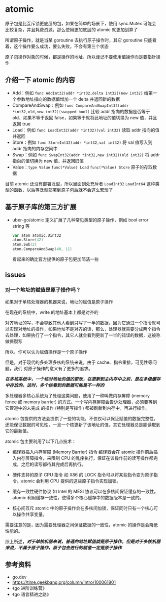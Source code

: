 <!--
 * @Author: shgopher shgopher@gmail.com
 * @Date: 2023-05-14 23:08:19
 * @LastEditors: shgopher shgopher@gmail.com
 * @LastEditTime: 2024-01-05 22:33:23
 * @FilePath: /GOFamily/并发/atomic/README.md
 * @Description: 
 * 
 * Copyright (c) 2024 by shgopher, All Rights Reserved. 
-->
# atomic
原子包是比互斥锁更底层的包，如果在简单的场景下，使用 sync.Mutex 可能会比较复杂，并且耗费资源，那么使用更加底层的 atomic 就更加划算了

所谓原子操作，就是当某 goroutine 去执行原子操作时，其它 goroutine 只能看着，这个操作要么成功，要么失败，不会有第三个状态

原子包操作对象的时候，都是操作的地址，所以谨记不要使用值操作而是要指针操作

## 介绍一下 atomic 的内容

- Add：例如 `func AddInt32(addr *int32,delta int32)(new int32)` 给第一个参数地址指向的数据值增加一个 delta 并返回新的数据
- CompareAndSwap：例如 `func CompareAndSwapInt32(addr *int32,old,new int32)(swapped bool)` 比较 addr 指向的数据是否等于 old，如果不等于返回 false，如果等于就将此地址的值切换为 new 值，并且返回 true
- Load：例如 `func LoadInt32(addr *int32)(val int32)` 读取 addr 指向的值并返回
- Store：例如 `func StoreInt32(addr *int32,val int32)` 将 val 值写入到 addr 指向的内存空间中
- Swap：例如 `func SwapInt32(addr *int32,new int32)(old int32)` 将 addr 指向的值切换为 new 值，并返回旧值
- Value：`type Value` `func(*Value) Load` `func(*Value) Store` 原子的存取数据


目前 atomic 还没有部署泛型，所以里面到处充斥者 `LoadInt32` `LoadInt64` 这种类型的函数，以后等泛型部署到原子包后就不会这么繁琐了

## 基于原子库的第三方扩展
- uber-go/atomic 定义扩展了几种常见类型的原子操作，例如 bool error string 等

  ```go
  var atom atomic.Uint32
  atom.Store(42)
  atom.Sub(2)
  atom.CompareAndSwap(40, 11)
  ```
  看起来的确比官方提供的原子包更加简洁一些

## issues
### 对一个地址的赋值是原子操作吗？
如果对于单核处理器的机器来说，地址的赋值是原子操作

在现在的系统中，write 的地址基本上都是对齐的

对齐地址的写，不会导致其他人看到只写了一半的数据，因为它通过一个指令就可以实现对地址的操作，如果地址不是对齐的话，那么，处理器就需要分成两个指令去处理，如果执行了一个指令，其它人就会看到更新了一半的错误的数据，这被称做撕裂写

所以，你可以认为赋值操作是一个原子操作

但是，对于现代的多处理多核的系统来说，由于 cache、指令重排，可见性等问题，我们
对原子操作的意义有了更多的追求。

***在多核系统中，一个核对地址的值的更改，在更新到主内存中之前，是在多级缓存中存放的。这时，多个核看到的数据可能是不一样的***

多处理器多核心系统为了处理这类问题，使用了一种叫做内存屏障 (memory fence 或
memory barrier) 的方式。一个写内存屏障会告诉处理器，必须要等到它管道中的未完成
的操作 (特别是写操作) 都被刷新到内存中，再进行操作。

atomic 包提供的方法会提供了一些的功能，不仅仅可以保证赋值的数据完整性，还能保证数据的可见性，一旦一个核更新了该地址的值，其它处理器总是能读取到它的最新值。

atomic 包主要利用了以下几点技术：

- 编译器插入内存屏障 (Memory Barrier) 指令
编译器会在 atomic 操作前后插入内存屏障指令，来限制 CPU 的乱序执行，保证在该操作前的读写操作都完成，之后的读写都待其完成后再执行。

- 硬件支持的原子 CPU 指令
如 X86 的 LOCK 指令可以将某些指令变为原子指令。atomic 会利用 CPU 提供的这些原子指令实现加锁。

- 缓存一致性硬件协议
如 Intel 的 MESI 协议可以在多核间保证缓存的一致性。atomic 利用缓存一致性，使得多个核心缓存中的数据版本是一致的。

- 核心间互斥
atomic 中的原子操作会在多核间加锁，保证同时只有一个核心可以操作共享变量。

需要注意的是，因为需要处理器之间保证数据的一致性，atomic 的操作是会降低性能的。

综上所述，***对于单核机器来说，普通的地址赋值就是原子操作，但是对于多核机器来说，不属于原子操作，原子包去进行的赋值一定是原子操作***
## 参考资料
- go.dev
- https://time.geekbang.org/column/intro/100061801
- 《go 进阶训练营》
- 《go 语言精进之路》